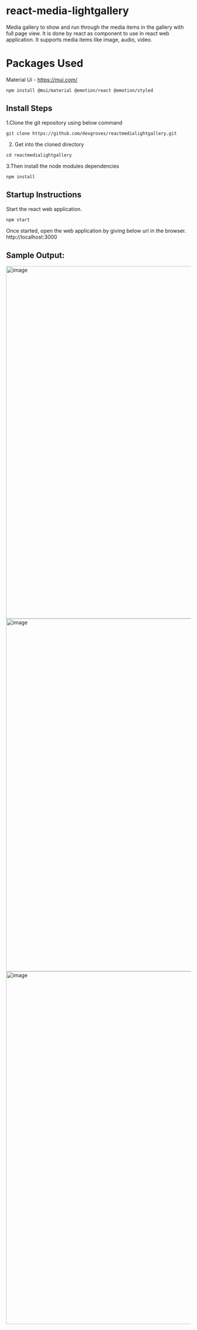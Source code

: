 # react-media-lightgallery 

  Media gallery to show and run through the media items in the gallery with full page view. It is done by react as component to use in react web application. It supports media items like image, audio, video. 
# Packages Used
  Material Ui - https://mui.com/
  
    npm install @mui/material @emotion/react @emotion/styled

## Install Steps

  1.Clone the git repository using below command
    
    git clone https://github.com/devgroves/reactmedialightgallery.git

  2. Get into the cloned directory
    
    cd reactmedialightgallery

  3.Then install the node modules dependencies
    
    npm install
## Startup Instructions
 Start the react web application.
    
    npm start

Once started, open the web application by giving below url in the browser.
  http://localhost:3000

## Sample Output:
<img width="959" alt="image" src="https://user-images.githubusercontent.com/47618675/151733089-e15f7f5c-93f2-4ad7-b8c0-934315acf8a7.png">
<img width="960" alt="image" src="https://user-images.githubusercontent.com/47618675/151733125-9abf7298-9c4c-4992-b29d-1c3aaac8e446.png">
<img width="960" alt="image" src="https://user-images.githubusercontent.com/47618675/151733166-d0d2a3d4-edf2-48df-8070-f6566c32d235.png">
